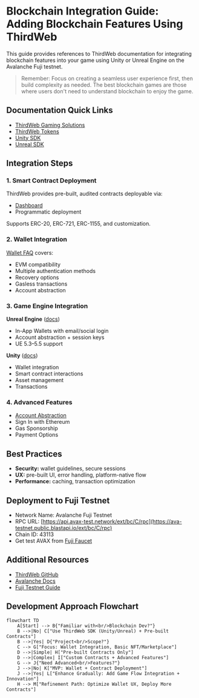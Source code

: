 # Blockchain Integration Guide: Adding Blockchain Features Using ThirdWeb

This guide provides references to ThirdWeb documentation for integrating blockchain features into your game using Unity or Unreal Engine on the Avalanche Fuji testnet.

> Remember: Focus on creating a seamless user experience first, then build complexity as needed. The best blockchain games are those where users don't need to understand blockchain to enjoy the game.

## Documentation Quick Links
- [ThirdWeb Gaming Solutions](https://thirdweb.com/solutions/gaming)  
- [ThirdWeb Tokens](https://portal.thirdweb.com/pre-built-contracts/tokens)  
- [Unity SDK](https://portal.thirdweb.com/sdk/unity)  
- [Unreal SDK](https://portal.thirdweb.com/sdk/unreal)  

## Integration Steps

### 1. Smart Contract Deployment
ThirdWeb provides pre-built, audited contracts deployable via:  
- [Dashboard](https://portal.thirdweb.com/pre-built-contracts/tokens)  
- Programmatic deployment  

Supports ERC-20, ERC-721, ERC-1155, and customization.

### 2. Wallet Integration
[Wallet FAQ](https://portal.thirdweb.com/wallet) covers:  
- EVM compatibility  
- Multiple authentication methods  
- Recovery options  
- Gasless transactions  
- Account abstraction  

### 3. Game Engine Integration

**Unreal Engine** ([docs](https://portal.thirdweb.com/unreal-engine))  
- In-App Wallets with email/social login  
- Account abstraction + session keys  
- UE 5.3–5.5 support  

**Unity** ([docs](https://portal.thirdweb.com/unity/v5))  
- Wallet integration  
- Smart contract interactions  
- Asset management  
- Transactions  

### 4. Advanced Features
- [Account Abstraction](https://portal.thirdweb.com/wallet/smart-wallet)  
- Sign In with Ethereum  
- Gas Sponsorship  
- Payment Options  

## Best Practices
- **Security:** wallet guidelines, secure sessions  
- **UX:** pre-built UI, error handling, platform-native flow  
- **Performance:** caching, transaction optimization  

## Deployment to Fuji Testnet
- Network Name: Avalanche Fuji Testnet  
- RPC URL: [https://api.avax-test.network/ext/bc/C/rpc](https://ava-testnet.public.blastapi.io/ext/bc/C/rpc)
- Chain ID: 43113  
- Get test AVAX from [Fuji Faucet](https://faucet.avax.network/)  

## Additional Resources
- [ThirdWeb GitHub](https://github.com/thirdweb-dev)  
- [Avalanche Docs](https://docs.avax.network/)  
- [Fuji Testnet Guide](https://docs.avax.network/quickstart/fuji-workflow)  

## Development Approach Flowchart

```mermaid
flowchart TD
    A[Start] --> B{"Familiar with<br/>Blockchain Dev?"}
    B -->|No| C["Use ThirdWeb SDK (Unity/Unreal) + Pre-built Contracts"]
    B -->|Yes| D{"Project<br/>Scope?"}
    C --> G["Focus: Wallet Integration, Basic NFT/Marketplace"]
    D -->|Simple| H["Pre-built Contracts Only"]
    D -->|Complex| I["Custom Contracts + Advanced Features"]
    G --> J{"Need Advanced<br/>Features?"}
    J -->|No| K["MVP: Wallet + Contract Deployment"]
    J -->|Yes| L["Enhance Gradually: Add Game Flow Integration + Innovation"]
    H --> M["Refinement Path: Optimize Wallet UX, Deploy More Contracts"]

